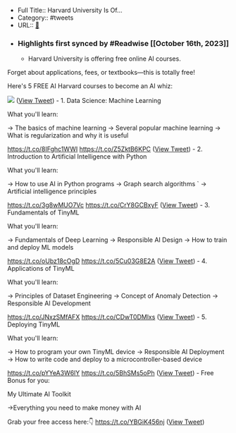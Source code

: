 - Full Title:: Harvard University Is Of...
- Category:: #tweets
- URL:: [🔗](https://twitter.com/heyrobinai/status/1713538615068729572)
- ### Highlights first synced by #Readwise [[October 16th, 2023]]
    - Harvard University is offering free online AI courses.

Forget about applications, fees, or textbooks—this is totally free! 

Here's 5 FREE AI Harvard courses to become an AI whiz: 

![](https://pbs.twimg.com/media/F8e2P5eWcAA5vSB.jpg) ([View Tweet](https://twitter.com/heyrobinai/status/1713538615068729572))
    - 1. Data Science: Machine Learning

What you'll learn:

→ The basics of machine learning 
→ Several popular machine learning
→ What is regularization and why it is useful 

https://t.co/8IFghc1WWI https://t.co/Z5ZktB6KPC ([View Tweet](https://twitter.com/heyrobinai/status/1713538616528404797))
    - 2. Introduction to Artificial Intelligence with Python

What you'll learn:

→ How to use AI in Python programs 
→ Graph search algorithms `
→ Artificial intelligence principles 

https://t.co/3g8wMUO7Vc https://t.co/CrY8GCBxyF ([View Tweet](https://twitter.com/heyrobinai/status/1713538619191747053))
    - 3. Fundamentals of TinyML

What you'll learn:

→ Fundamentals of Deep Learning 
→ Responsible AI Design 
→ How to train and deploy ML models 

https://t.co/oUbz18cOgD https://t.co/5Cu03G8E2A ([View Tweet](https://twitter.com/heyrobinai/status/1713538621792231906))
    - 4. Applications of TinyML

What you'll learn:

→ Principles of Dataset Engineering 
→ Concept of Anomaly Detection
→ Responsible AI Development 

https://t.co/JNxzSMfAFX https://t.co/CDwT0DMlxs ([View Tweet](https://twitter.com/heyrobinai/status/1713538624279511455))
    - 5. Deploying TinyML

What you'll learn: 

→ How to program your own TinyML device 
→ Responsible AI Deployment 
→ How to write code and deploy to a microcontroller-based device

https://t.co/pYYeA3W6lY https://t.co/5BhSMs5oPh ([View Tweet](https://twitter.com/heyrobinai/status/1713538626737328321))
    - Free Bonus for you:          

My Ultimate AI Toolkit            

→Everything you need to make money with AI               

Grab your free access here:👇
https://t.co/YBGiK456nj ([View Tweet](https://twitter.com/heyrobinai/status/1713613047816724755))
